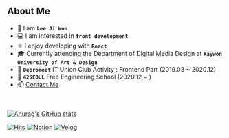 ## About Me

- 👩 I am **`Lee Ji Won`**
- 💻 I am interested in **`front development`**
- ⚛️ I enjoy developing with **`React`**
- 🎓 Currently attending the Department of Digital Media Design at **`Kaywon University of Art & Design`** 
- 🌱 **`Depromeet`** IT Union Club Activity : Frontend Part (2019.03 ~ 2020.12) 
- 🌱 **`42SEOUL`** Free Engineering School (2020.12 ~ )
- 📫 [Contact Me](mailto:bbongwa123@gmail.com)
<br/>

[![Anurag's GitHub stats](https://github-readme-stats.vercel.app/api?username=leejiwonn&theme=onedark)](https://github.com/anuraghazra/github-readme-stats)

[![Hits](https://hits.seeyoufarm.com/api/count/incr/badge.svg?url=https%3A%2F%2Fgithub.com%2Fleejiwonn&count_bg=%23C8803D&title_bg=%23555555&icon=&icon_color=%23E7E7E7&title=hits&edge_flat=false)](https://hits.seeyoufarm.com) [![Notion](https://img.shields.io/badge/-Notion-red)](https://www.leejiwonn.dev/) [![Velog](https://img.shields.io/badge/-Velog-yellowgreen)](https://velog.io/@leejiwonn/)
